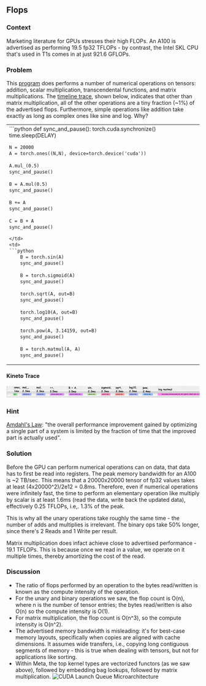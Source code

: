 <link rel="shortcut icon" type="image/x-icon" href="favicon.ico">

## Flops

### Context 

Marketing literature for GPUs stresses their high FLOPs. An A100 is advertised as performing 19.5 fp32 TFLOPs - by contrast, the Intel SKL CPU that's used in T1s comes in at just 921.6 GFLOPs.


### Problem

This [program](flops_bw.py) does performs a number of numerical operations on tensors: addition, scalar multiplication, transcendental functions, and matrix multiplications. The [timeline trace](N=flops.trace.json), shown below, indicates that other than matrix multiplication, all of the other operations are a tiny fraction (~1%) of the advertised flops. Furthermore, simple operations like addition take exactly as long as complex ones like sine and log. Why?
<table>
<tr>
<td>
```python
    def sync_and_pause():
        torch.cuda.synchronize()
        time.sleep(DELAY)

    N = 20000
    A = torch.ones((N,N), device=torch.device('cuda'))
    
    A.mul_(0.5)
    sync_and_pause()
    
    B = A.mul(0.5)
    sync_and_pause()
    
    B += A
    sync_and_pause()
    
    C = B + A
    sync_and_pause()
```
</td>
<td>
```python
    B = torch.sin(A)
    sync_and_pause()
    
    B = torch.sigmoid(A)
    sync_and_pause()
    
    torch.sqrt(A, out=B)
    sync_and_pause()
    
    torch.log10(A, out=B)
    sync_and_pause()

    torch.pow(A, 3.14159, out=B)
    sync_and_pause()

    B = torch.matmul(A, A)
    sync_and_pause()
```
</td>
</tr>
</table>

#### Kineto Trace
![Assorted Flops](assorted_flops.jpg?raw=true "Assorted Flops")

### Hint

[Amdahl's Law](https://en.wikipedia.org/wiki/Amdahl%27s_law): "the overall performance improvement gained by optimizing a single part of a system is limited by the fraction of time that the improved part is actually used".

### Solution

Before the GPU can perform numerical operations can on data, that data has to first be read into registers. The peak memory bandwidth for an A100 is ~2 TB/sec. This means that a 20000x20000 tensor of fp32 values takes at least (4x20000^2)/2e12 = 0.8ms. Therefore, even if numerical operations were infinitely fast, the time to perform an elementary operation like multiply by scalar is at least 1.6ms (read the data, write back the updated data), effectively 0.25 TFLOPs, i.e,. 1.3% of the peak.

This is why all the unary operations take roughly the same time - the number of adds and multiplies is irrelevant. The binary ops take 50% longer, since there's 2 Reads and 1 Write per result.

Matrix multiplication does infact achieve close to advertised performance - 19.1 TFLOPs. This is because once we read in a value, we operate on it multiple times, thereby amortizing the cost of the read.


### Discussion

- The ratio of flops performed by an operation to the bytes read/written is known as the compute intensity of the operation. 
 - For the unary and binary operations we saw, the flop count is O(n), where n is the number of tensor entries; the bytes read/written is also O(n) so the compute intensity is O(1).
 - For matrix multiplication, the flop count is O(n^3), so the compute intensity is O(n^2).
- The advertised memory bandwidth is misleading: it's for best-case memory layouts, specifically when copies are aligned with cache dimensions. It assumes wide transfers, i.e., copying long contiguous segments of memory - this is true when dealing with tensors, but not for applications like sorting.
- Within Meta, the top kernel types are vectorized functors (as we saw above), followed by embedding bag lookups, followed by matrix multiplication.
![CUDA Launch Queue Microarchitecture](cuda_launch_queue_uarch.jpg?raw=true "CUDA Launch Queue Microarchitecture")
<!--- from https://slideplayer.com/slide/8211225/ -->
<!--- see also http://xzt102.github.io/publications/2018_GPGPU_Sooraj.pdf -->

